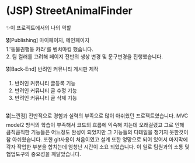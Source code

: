 # (JSP) StreetAnimalFinder

✨이 프로젝트에서의 나의 역할

🎖[Publishing] 마이페이지, 메인페이지 <br>
1.'동물권행동 카라'를 벤치마킹 했습니다. <br>
2. 팀 컬러를 고려해 페이지 전반의 생상 변경 및 문구변경을 진행했습니다. <br>

🎖[Back-End] 반려인 커뮤니티 게시판 제작
1. 반려인 커뮤니티 글등록 기능
2. 반려인 커뮤니티 글 수정 기능
3. 반려인 커뮤니티 글 삭제 기능

##

🎖[느낀점]
전반적으로 경험과 실력의 부족으로 많이 아쉬웠던 프로젝트였습니다. MVC model2 방식의 학습이 부족해서 코드의 흐름에 익숙해 지는데 오래걸렸고
그로 인해 큼직큼직한 기능들은 어느정도 완성이 되었지만 그 기능들의 디테일을 챙기지 못한것이 참 아쉬웠습니다.
또한 git사용이 처음이였고 설계 또한 엉망으로 되어 있어서 마지막에 각자 작업한 부분을 합치는데 엄청난 시간이 소요 되었습니다.
이 일로 팀원과의 소통 및 협업도구의 중요성을 깨달았습니다.



